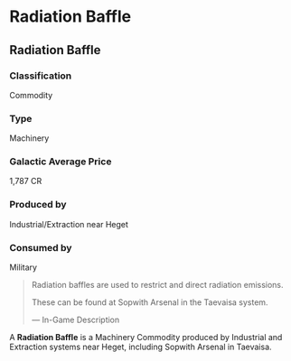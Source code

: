 # Radiation Baffle
## Radiation Baffle

### Classification

Commodity

### Type

Machinery

### Galactic Average Price

1,787 CR

### Produced by

Industrial/Extraction near Heget

### Consumed by

Military

> 
> 
> Radiation baffles are used to restrict and direct radiation emissions.
> 
> These can be found at Sopwith Arsenal in the Taevaisa system.
> 
> 
> — In-Game Description
> 

A **Radiation Baffle** is a Machinery Commodity produced by Industrial and Extraction systems near Heget, including Sopwith Arsenal in Taevaisa.